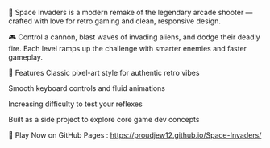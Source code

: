🚀 Space Invaders is a modern remake of the legendary arcade shooter — crafted with love for retro gaming and clean, responsive design.

🎮 Control a cannon, blast waves of invading aliens, and dodge their deadly fire. Each level ramps up the challenge with smarter enemies and faster gameplay.

🔹 Features
Classic pixel-art style for authentic retro vibes

Smooth keyboard controls and fluid animations

Increasing difficulty to test your reflexes

Built as a side project to explore core game dev concepts

🔗 Play Now on GitHub Pages : https://proudjew12.github.io/Space-Invaders/
